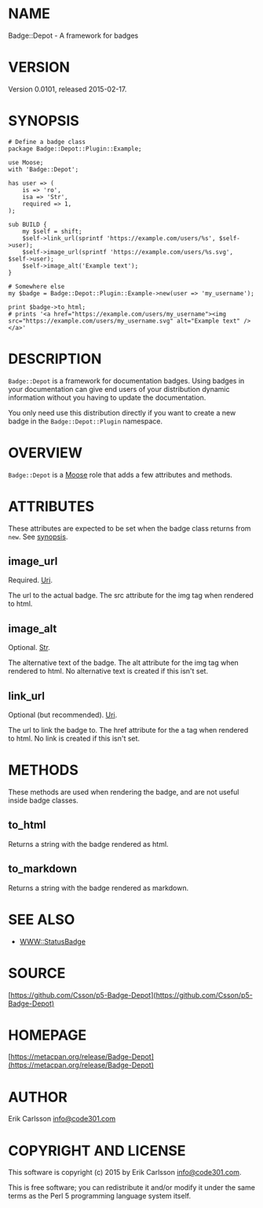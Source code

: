 # NAME

Badge::Depot - A framework for badges

# VERSION

Version 0.0101, released 2015-02-17.

# SYNOPSIS

    # Define a badge class
    package Badge::Depot::Plugin::Example;

    use Moose;
    with 'Badge::Depot';

    has user => (
        is => 'ro',
        isa => 'Str',
        required => 1,
    );

    sub BUILD {
        my $self = shift;
        $self->link_url(sprintf 'https://example.com/users/%s', $self->user);
        $self->image_url(sprintf 'https://example.com/users/%s.svg', $self->user);
        $self->image_alt('Example text');
    }

    # Somewhere else
    my $badge = Badge::Depot::Plugin::Example->new(user => 'my_username');

    print $badge->to_html;
    # prints '<a href="https://example.com/users/my_username"><img src="https://example.com/users/my_username.svg" alt="Example text" /></a>'

# DESCRIPTION

`Badge::Depot` is a framework for documentation badges. Using badges in your documentation can give
end users of your distribution dynamic information without you having to update the documentation.

You only need use this distribution directly if you want to create a new badge in the `Badge::Depot::Plugin` namespace.

# OVERVIEW

`Badge::Depot` is a [Moose](https://metacpan.org/pod/Moose) role that adds a few attributes and methods.

# ATTRIBUTES

These attributes are expected to be set when the badge class returns from `new`. See [synopsis](#synopsis).

## image\_url

Required. [Uri](https://metacpan.org/pod/Types::Uri).

The url to the actual badge. The src attribute for the img tag when rendered to html.

## image\_alt

Optional. [Str](https://metacpan.org/pod/Types::Standard).

The alternative text of the badge. The alt attribute for the img tag when rendered to html. No alternative text is created if this isn't set.

## link\_url

Optional (but recommended). [Uri](https://metacpan.org/pod/Types::Uri).

The url to link the badge to. The href attribute for the a tag when rendered to html. No link is created if this isn't set.

# METHODS

These methods are used when rendering the badge, and are not useful inside badge classes.

## to\_html

Returns a string with the badge rendered as html.

## to\_markdown

Returns a string with the badge rendered as markdown.

# SEE ALSO

- [WWW::StatusBadge](https://metacpan.org/pod/WWW::StatusBadge)

# SOURCE

[https://github.com/Csson/p5-Badge-Depot](https://github.com/Csson/p5-Badge-Depot)

# HOMEPAGE

[https://metacpan.org/release/Badge-Depot](https://metacpan.org/release/Badge-Depot)

# AUTHOR

Erik Carlsson <info@code301.com>

# COPYRIGHT AND LICENSE

This software is copyright (c) 2015 by Erik Carlsson <info@code301.com>.

This is free software; you can redistribute it and/or modify it under
the same terms as the Perl 5 programming language system itself.
